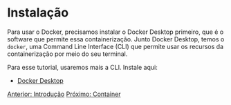 # Instalação

Para usar o Docker, precisamos instalar o Docker Desktop primeiro, que é o software que permite essa containerização. Junto Docker Desktop, temos o `docker`, uma Command Line Interface (CLI) que permite usar os recursos da containerização por meio do seu terminal.

Para esse tutorial, usaremos mais a CLI. Instale aqui:
- [Docker Desktop](https://docs.docker.com/get-docker/)

[Anterior: Introdução](SecondBrain/Docker/Introdução.md)
[Próximo: Container](Container.md)